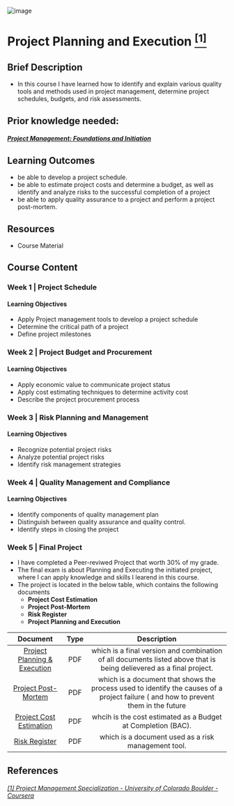 ![image](https://github.com/laithrasheed/DTSA5304_Fundamentals_of_Data_Visualization/assets/124019127/031aa6ba-746d-459b-8eb0-3fdde64eac4b)

#   Project Planning and Execution [<sup>[1]</sup>](#reference-1)				

## Brief Description

-  In this course I have learned how to identify and explain various quality tools and methods used in project management, determine project schedules, budgets, and risk assessments. 


## Prior knowledge needed: 

##### [Project Management: Foundations and Initiation](https://github.com/laithrasheed/Master_of_Science_in_Data_Science/tree/main/Elective%20Courses/Project%20Management/Project%20Management%3A%20Foundations%20and%20Initiation)

## Learning Outcomes

- be able to develop a project schedule.
- be able to estimate project costs and determine a budget, as well as identify and analyze risks to the successful completion of a project
- be able to apply quality assurance to a project and perform a project post-mortem.

## Resources

- Course Material

## Course Content

### Week 1    | Project Schedule

#### Learning Objectives
- Apply Project management tools to develop a project schedule
- Determine the critical path of a project
- Define project milestones

### Week 2 | Project Budget and Procurement


#### Learning Objectives
- Apply economic value to communicate project status
- Apply cost estimating techniques to determine activity cost
- Describe the project procurement process

### Week 3  |  Risk Planning and Management


#### Learning Objectives
- Recognize potential project risks
- Analyze potential project risks
- Identify risk management strategies

### Week 4 | Quality Management and Compliance


#### Learning Objectives
- Identify components of quality management plan
- Distinguish between quality assurance and quality control.
- Identify steps in closing the project
 

### Week 5 |  Final Project

- I have completed a Peer-reviwed Project that worth 30% of my grade.
- The final exam is about Planning and Executing the initiated project,  where I can apply knowledge and skills I learend in this course.
- The project is located in the below table, which contains the following documents
   - **Project Cost Estimation**
   - **Project Post-Mortem**
   - **Risk Register**
   - **Project Planning and Execution**

| Document | Type | Description |
|:------------:|:--------------:|:-------------:|
| [Project Planning & Execution](https://github.com/laithrasheed/Master_of_Science_in_Data_Science/blob/main/Elective%20Courses/Project%20Management/Project%20Planning%20and%20Execution/Project%20Planning%20%26%20Execution-Final%20Project-.pdf)       |     PDF      |       which is a final version and combination of all documents listed above that is being delievered as a final project.     |
| [Project Post-Mortem](https://github.com/laithrasheed/Master_of_Science_in_Data_Science/blob/main/Elective%20Courses/Project%20Management/Project%20Planning%20and%20Execution/Project_Post-Mortem.pdf)       |     PDF      |       which is a document that shows the process used to identify the causes of a project failure ( and how to prevent them in the future     |
| [Project Cost Estimation](https://github.com/laithrasheed/Master_of_Science_in_Data_Science/blob/main/Elective%20Courses/Project%20Management/Project%20Planning%20and%20Execution/Project%20Cost%20Estimation.pdf)       |     PDF      |       whcih is the cost estimated as a Budget at Completion (BAC).     |
| [Risk Register](https://github.com/laithrasheed/Master_of_Science_in_Data_Science/blob/main/Elective%20Courses/Project%20Management/Project%20Planning%20and%20Execution/Risk%20Registor%20%26%20Register.pdf)       |     PDF      |       which is a document used as a risk management tool.     |



## References
###### <a name="reference-1"></a>[[1] Project Management Specialization - University of Colorado Boulder - Coursera](https://www.coursera.org/specializations/meem-project-management)

